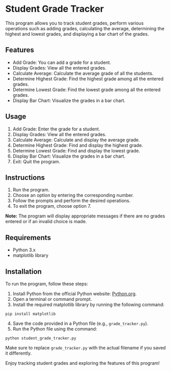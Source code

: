 # Student Grade Tracker

This program allows you to track student grades, perform various operations such as adding grades, calculating the average, determining the highest and lowest grades, and displaying a bar chart of the grades.

## Features

- Add Grade: You can add a grade for a student.
- Display Grades: View all the entered grades.
- Calculate Average: Calculate the average grade of all the students.
- Determine Highest Grade: Find the highest grade among all the entered grades.
- Determine Lowest Grade: Find the lowest grade among all the entered grades.
- Display Bar Chart: Visualize the grades in a bar chart.

## Usage

1. Add Grade: Enter the grade for a student.
2. Display Grades: View all the entered grades.
3. Calculate Average: Calculate and display the average grade.
4. Determine Highest Grade: Find and display the highest grade.
5. Determine Lowest Grade: Find and display the lowest grade.
6. Display Bar Chart: Visualize the grades in a bar chart.
7. Exit: Quit the program.

## Instructions

1. Run the program.
2. Choose an option by entering the corresponding number.
3. Follow the prompts and perform the desired operations.
4. To exit the program, choose option 7.

**Note:** The program will display appropriate messages if there are no grades entered or if an invalid choice is made.

## Requirements

- Python 3.x
- matplotlib library

## Installation

To run the program, follow these steps:

1. Install Python from the official Python website: [Python.org](https://www.python.org).
2. Open a terminal or command prompt.
3. Install the required matplotlib library by running the following command:
```shell
pip install matplotlib
```
4. Save the code provided in a Python file (e.g., `grade_tracker.py`).
5. Run the Python file using the command:
```shell
python student_grade_tracker.py
```

Make sure to replace `grade_tracker.py` with the actual filename if you saved it differently.

Enjoy tracking student grades and exploring the features of this program!
